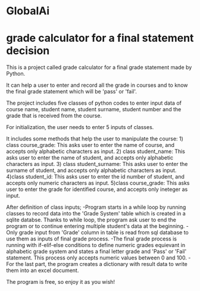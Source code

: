 # GlobalAi


# grade calculator for a final statement decision


This is a project called grade calculator for a final grade statement made by Python.

It can help a user to enter and record all the grade in courses and to know the final grade statement which will be 'pass' or 'fail'.


The project includes five classes of python codes to enter input data of course name, student name, student surname, student number and the grade that is received from the course.


For initialization, the user needs to enter 5 inputs of classes.

It includes some methods that help the user to manipulate the course:
    1) class course_grade:
    This asks user to enter the name of course, and accepts only alphabetic characters as input.
    2) class student_name:
    This asks user to enter the name of student, and accepts only alphabetic characters as input.
    3) class student_surname:
    This asks user to enter the surname of student, and accepts only alphabetic characters as input.
    4)class student_id:
    This asks user to enter the id number of student, and accepts only numeric characters as input.
    5)class course_grade:
    This asks user to enter the grade for identified course, and accepts only ineteger as input.


After definition of class inputs;
-Program starts in a while loop by running classes to record data into the 'Grade System' table which is created in a sqlite databse. Thanks to while loop, the program ask user to end the program or to continue entering multiple student's data at the beginning.
-Only grade input from 'Grade' column in table is read from sql database to use them as inputs of final grade process.
-The final grade process is running with if-elif-else conditions to define numeric grades equievant in alphabetic grade system and states a final letter grade and 'Pass' or 'Fail' statement.
 This process only accepts numeric values between 0 and 100.
-For the last part, the program creates a dictionary with result data to write them into an excel document.



The program is free, so enjoy it as you wish!
  
